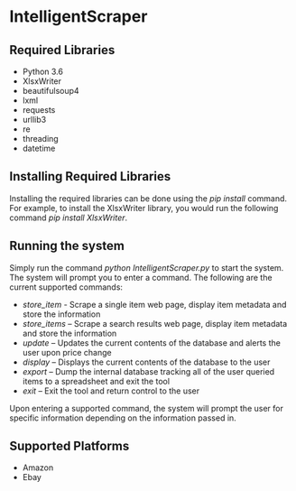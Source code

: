 # IntelligentScraper

## Required Libraries
- Python 3.6
- XlsxWriter
- beautifulsoup4
- lxml
- requests
- urllib3
- re
- threading
- datetime

## Installing Required Libraries
Installing the required libraries can be done using the *pip install* command. For example, to install the XlsxWriter library, you would run the following command *pip install XlsxWriter*.

## Running the system
Simply run the command *python IntelligentScraper.py* to start the system. The system will prompt you to enter a command. The following are the current supported commands:
- *store_item* - Scrape a single item web page, display item metadata and store the information 
- *store_items* – Scrape a search results web page, display item metadata and store the information
- *update* – Updates the current contents of the database and alerts the user upon price change
- *display* – Displays the current contents of the database to the user
- *export* – Dump the internal database tracking all of the user queried items to a spreadsheet and exit the tool
- *exit* – Exit the tool and return control to the user

Upon entering a supported command, the system will prompt the user for specific information depending on the information passed in.

## Supported Platforms
- Amazon
- Ebay
